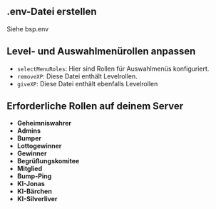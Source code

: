 ## .env-Datei erstellen

Siehe bsp.env


## Level- und Auswahlmenürollen anpassen

* `selectMenuRoles`: Hier sind Rollen für Auswahlmenüs konfiguriert.
* `removeXP`: Diese Datei enthält Levelrollen.
* `giveXP`: Diese Datei enthält ebenfalls Levelrollen


## Erforderliche Rollen auf deinem Server

* **Geheimniswahrer**
* **Admins**
* **Bumper**
* **Lottogewinner**
* **Gewinner**
* **Begrüßungskomitee**
* **Mitglied**
* **Bump-Ping**
* **KI-Jonas**
* **KI-Bärchen**
* **KI-Silverliver**
